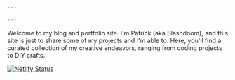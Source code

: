 ```yaml
---

---
```

Welcome to my blog and portfolio site. I'm Patrick (aka Slashdoom), and this site is just to share some of my projects and I'm able to. Here, you'll find a curated collection of my creative endeavors, ranging from coding projects to DIY crafts.

[![Netlify Status](https://api.netlify.com/api/v1/badges/8d9d86f5-ae2e-492a-8660-aef86fbbdfff/deploy-status)](https://app.netlify.com/sites/slashdoom/deploys)